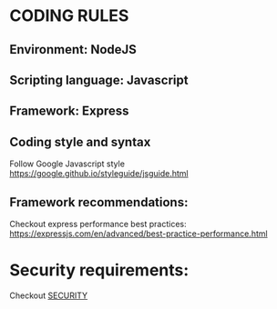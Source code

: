 # CODING RULES

## Environment: NodeJS
## Scripting language: Javascript
## Framework: Express
## Coding style and syntax

Follow Google Javascript style https://google.github.io/styleguide/jsguide.html

## Framework recommendations:

Checkout express performance best practices: https://expressjs.com/en/advanced/best-practice-performance.html

# Security requirements: 

Checkout [SECURITY](./SECURITY.md)
